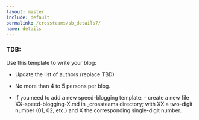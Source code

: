 ```yaml
---
layout: master
include: default
permalink: /crossteams/sb_details7/
name: details
---
```


<h3> TDB: </h3>

Use this template to write your blog:

- Update the list of authors (replace TBD)

- No more than 4 to 5 persons per blog. 

- If you need to add a new speed-blogging template:
      - create a new file XX-speed-blogging-X.md in _crossteams directory; with XX a two-digit number (01, 02, etc.) and X the corresponding single-digit number.

